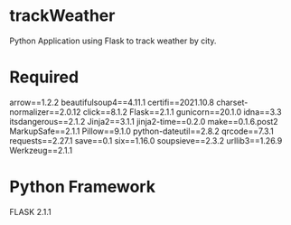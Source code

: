 # trackWeather
Python Application using Flask to track weather by city.

# Required
arrow==1.2.2
beautifulsoup4==4.11.1
certifi==2021.10.8
charset-normalizer==2.0.12
click==8.1.2
Flask==2.1.1
gunicorn==20.1.0
idna==3.3
itsdangerous==2.1.2
Jinja2==3.1.1
jinja2-time==0.2.0
make==0.1.6.post2
MarkupSafe==2.1.1
Pillow==9.1.0
python-dateutil==2.8.2
qrcode==7.3.1
requests==2.27.1
save==0.1
six==1.16.0
soupsieve==2.3.2
urllib3==1.26.9
Werkzeug==2.1.1

# Python Framework
FLASK 2.1.1
